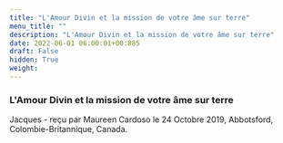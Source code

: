 ```yaml
---
title: "L'Amour Divin et la mission de votre âme sur terre"
menu_title: ""
description: "L'Amour Divin et la mission de votre âme sur terre"
date: 2022-06-01 06:00:01+00:885
draft: False
hidden: True
weight:
---
```

### L'Amour Divin et la mission de votre âme sur terre

Jacques - reçu par Maureen Cardoso le 24 Octobre 2019, Abbotsford, Colombie-Britannique, Canada.



